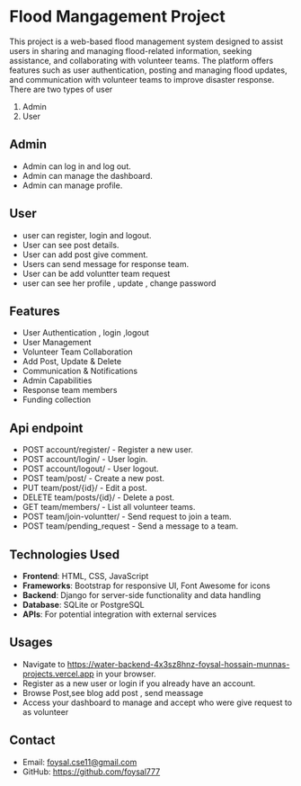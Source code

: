 # Flood Mangagement Project

This project is a web-based flood management system designed to assist users in sharing and managing flood-related information, seeking assistance, and collaborating with volunteer teams. The platform offers features such as user authentication, posting and managing flood updates, and communication with volunteer teams to improve disaster response.
There are two types of user 
1) Admin
2) User

## Admin

- Admin can log in and log out.
- Admin can manage the dashboard.
- Admin can manage profile.


## User
- user can register, login and logout.
- User can see post  details.
- User can add post give comment.
- Users can send message for response team.
- User can be add voluntter team request
- user can see her profile , update , change password 
  


## Features

- User Authentication , login ,logout
- User Management
- Volunteer Team Collaboration
- Add Post, Update & Delete
- Communication & Notifications
- Admin Capabilities
- Response team members 
- Funding collection

## Api endpoint
- POST account/register/ - Register a new user.
- POST account/login/ - User login.
- POST account/logout/ - User logout.
- POST team/post/ - Create a new post.
- PUT team/post/{id}/ - Edit a post.
- DELETE team/posts/{id}/ - Delete a post.
- GET team/members/ - List all volunteer teams.
- POST team/join-voluntter/ - Send request to join a team.
- POST team/pending_request - Send a message to a team.



## Technologies Used

- **Frontend**: HTML, CSS, JavaScript
- **Frameworks**: Bootstrap for responsive UI, Font Awesome for icons
- **Backend**: Django for server-side functionality and data handling
- **Database**: SQLite or PostgreSQL
- **APIs**: For potential integration with external services

## Usages
- Navigate to https://water-backend-4x3sz8hnz-foysal-hossain-munnas-projects.vercel.app in your browser.
- Register as a new user or login if you already have an account.
- Browse Post,see blog  add post , send meassage 
- Access your dashboard to manage and accept who were give request to as volunteer 

## Contact
- Email: foysal.cse11@gmail.com
- GitHub: https://github.com/foysal777




